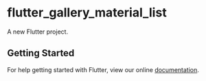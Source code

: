 # flutter_gallery_material_list

A new Flutter project.

## Getting Started

For help getting started with Flutter, view our online
[documentation](https://flutter.io/).
